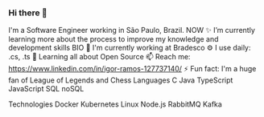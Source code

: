 ### Hi there 👋

I'm a Software Engineer working in São Paulo, Brazil.
NOW
✨ I’m currently learning more about the process to improve my knowledge and development skills
BIO
🏢 I'm currently working at Bradesco
⚙️ I use daily: .cs, .ts
🌱 Learning all about Open Source
📫 Reach me: https://www.linkedin.com/in/igor-ramos-127737140/
⚡️ Fun fact: I'm a huge fan of League of Legends and Chess
Languages
C Java TypeScript JavaScript SQL noSQL

Technologies
Docker Kubernetes Linux Node.js RabbitMQ Kafka
